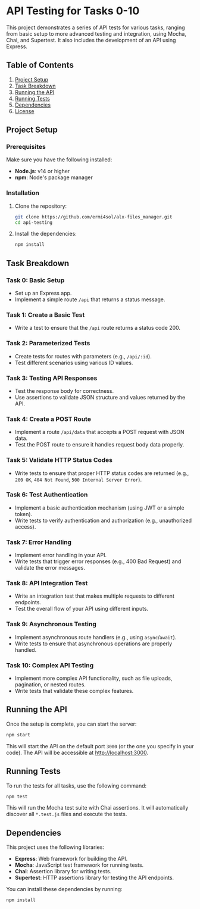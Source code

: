 # API Testing for Tasks 0-10

This project demonstrates a series of API tests for various tasks, ranging from basic setup to more advanced testing and integration, using Mocha, Chai, and Supertest. It also includes the development of an API using Express.

## Table of Contents
1. [Project Setup](#project-setup)
2. [Task Breakdown](#task-breakdown)
3. [Running the API](#running-the-api)
4. [Running Tests](#running-tests)
5. [Dependencies](#dependencies)
6. [License](#license)

## Project Setup

### Prerequisites
Make sure you have the following installed:
- **Node.js**: v14 or higher
- **npm**: Node's package manager

### Installation

1. Clone the repository:
   ```bash
   git clone https://github.com/ermi4sol/alx-files_manager.git
   cd api-testing
   ```

2. Install the dependencies:
   ```bash
   npm install
   ```

## Task Breakdown

### Task 0: Basic Setup

- Set up an Express app.
- Implement a simple route `/api` that returns a status message.

### Task 1: Create a Basic Test

- Write a test to ensure that the `/api` route returns a status code 200.

### Task 2: Parameterized Tests

- Create tests for routes with parameters (e.g., `/api/:id`).
- Test different scenarios using various ID values.

### Task 3: Testing API Responses

- Test the response body for correctness.
- Use assertions to validate JSON structure and values returned by the API.

### Task 4: Create a POST Route

- Implement a route `/api/data` that accepts a POST request with JSON data.
- Test the POST route to ensure it handles request body data properly.

### Task 5: Validate HTTP Status Codes

- Write tests to ensure that proper HTTP status codes are returned (e.g., `200 OK`, `404 Not Found`, `500 Internal Server Error`).

### Task 6: Test Authentication

- Implement a basic authentication mechanism (using JWT or a simple token).
- Write tests to verify authentication and authorization (e.g., unauthorized access).

### Task 7: Error Handling

- Implement error handling in your API.
- Write tests that trigger error responses (e.g., 400 Bad Request) and validate the error messages.

### Task 8: API Integration Test

- Write an integration test that makes multiple requests to different endpoints.
- Test the overall flow of your API using different inputs.

### Task 9: Asynchronous Testing

- Implement asynchronous route handlers (e.g., using `async`/`await`).
- Write tests to ensure that asynchronous operations are properly handled.

### Task 10: Complex API Testing

- Implement more complex API functionality, such as file uploads, pagination, or nested routes.
- Write tests that validate these complex features.

## Running the API

Once the setup is complete, you can start the server:

```bash
npm start
```

This will start the API on the default port `3000` (or the one you specify in your code). The API will be accessible at [http://localhost:3000](http://localhost:3000).

## Running Tests

To run the tests for all tasks, use the following command:

```bash
npm test
```

This will run the Mocha test suite with Chai assertions. It will automatically discover all `*.test.js` files and execute the tests.

## Dependencies

This project uses the following libraries:

- **Express**: Web framework for building the API.
- **Mocha**: JavaScript test framework for running tests.
- **Chai**: Assertion library for writing tests.
- **Supertest**: HTTP assertions library for testing the API endpoints.

You can install these dependencies by running:

```bash
npm install
```